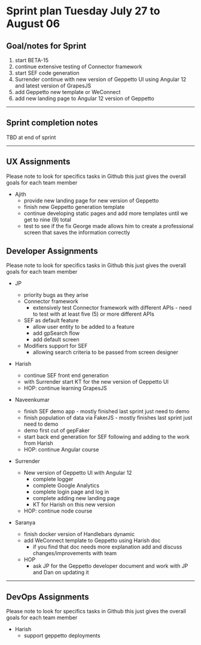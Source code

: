 # Sprint plan Tuesday July 27 to August 06

## Goal/notes for Sprint

1. start BETA-15
2. continue extensive testing of Connector framework
3. start SEF code generation
4. Surrender continue with new version of Geppetto UI using Angular 12 and latest version of GrapesJS
5. add Geppetto new template or WeConnect
6. add new landing page to Angular 12 version of Geppetto

---

## Sprint completion notes

TBD at end of sprint

---

## UX Assignments

Please note to look for specifics tasks in Github this just gives the overall goals for each team member

- Ajith
  - provide new landing page for new version of Geppetto
  - finish new Geppetto generation template
  - continue developing static pages and add more templates until we get to nine (9) total
  - test to see if the fix George made allows him to create a professional screen that saves the information correctly

## Developer Assignments

Please note to look for specifics tasks in Github this just gives the overall goals for each team member

- JP

  - priority bugs as they arise
  - Connector framework
    - extensively test Connector framework with different APIs - need to test with at least five (5) or more different APIs
  - SEF as default feature
    - allow user entity to be added to a feature
    - add gpSearch flow
    - add default screen
  - Modifiers support for SEF
    - allowing search criteria to be passed from screen designer

- Harish

  - continue SEF front end generation
  - with Surrender start KT for the new version of Geppetto UI
  - HOP: continue learning GrapesJS

- Naveenkumar

  - finish SEF demo app - mostly finished last sprint just need to demo
  - finish population of data via FakerJS - mostly finishes last sprint just need to demo
  - demo first cut of gepFaker
  - start back end generation for SEF following and adding to the work from Harish
  - HOP: continue Angular course

- Surrender

  - New version of Geppetto UI with Angular 12
    - complete logger
    - complete Google Analytics
    - complete login page and log in
    - complete adding new landing page
    - KT for Harish on this new version
  - HOP: continue node course

- Saranya
  - finish docker version of Handlebars dynamic
  - add WeConnect template to Geppetto using Harish doc
    - if you find that doc needs more explanation add and discuss changes/improvements with team
  - HOP
    - ask JP for the Geppetto developer document and work with JP and Dan on updating it

---

## DevOps Assignments

Please note to look for specifics tasks in Github this just gives the overall goals for each team member

- Harish
  - support geppetto deployments

